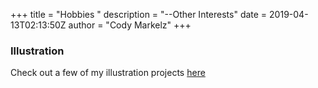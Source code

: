 +++
title = "Hobbies  "
description = "--Other Interests"
date = 2019-04-13T02:13:50Z
author = "Cody Markelz"
+++

### Illustration
Check out a few of my illustration projects [here](https://www.artstation.com/rjcmarkelz)
